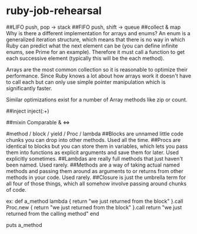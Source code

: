 # ruby-job-rehearsal

##LIFO push, pop   -> stack
##FIFO push, shift -> queue
##collect & map 
Why is there a different implementation for arrays and enums? An enum is a generalized iteration structure, which means that there is no way in which Ruby can predict what the next element can be (you can define infinite enums, see Prime for an example). Therefore it must call a function to get each successive element (typically this will be the each method).

Arrays are the most common collection so it is reasonable to optimize their performance. Since Ruby knows a lot about how arrays work it doesn't have to call each but can only use simple pointer manipulation which is significantly faster.

Similar optimizations exist for a number of Array methods like zip or count.

##inject
inject(:+)

##mixin Comparable & <=>

#method / block / yield / Proc / lambda
##Blocks
are unnamed little code chunks you can drop into other methods. Used all the time.
##Procs
are identical to blocks but you can store them in variables, which lets you pass them into functions as explicit arguments and save them for later. Used explicitly sometimes.
##Lambdas
are really full methods that just haven't been named. Used rarely.
##Methods
are a way of taking actual named methods and passing them around as arguments to or returns from other methods in your code. Used rarely.
##Closure
is just the umbrella term for all four of those things, which all somehow involve passing around chunks of code.

ex:
def a_method
 lambda { return "we just returned from the block" }.call
 Proc.new { return "we just returned from the block" }.call
 return "we just returned from the calling method"
end

puts a_method
